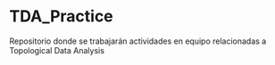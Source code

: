 # TDA_Practice
 Repositorio donde se trabajarán actividades en equipo relacionadas a Topological Data Analysis
